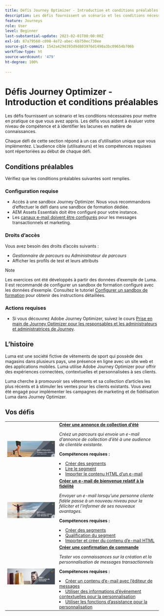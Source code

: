 ```yaml
---
title: Défis Journey Optimizer - Introduction et conditions préalables
description: Les défis fournissent un scénario et les conditions nécessaires pour mettre en pratique ce que vous avez appris. Chaque défi répond à un cas d’utilisation unique que vous implémentez.
feature: Journeys
role: User
level: Beginner
last-substantial-update: 2023-02-01T00:00:00Z
exl-id: 87a79560-c098-4e72-abec-6b750ec730ee
source-git-commit: 1542a429d393d9d803976d1490a3bc09654b706b
workflow-type: ht
source-wordcount: '479'
ht-degree: 100%

---
```


# Défis Journey Optimizer - Introduction et conditions préalables

Les défis fournissent un scénario et les conditions nécessaires pour mettre en pratique ce que vous avez appris. Les défis vous aident à évaluer votre niveau de compétence et à identifier les lacunes en matière de connaissances.

Chaque défi de cette section répond à un cas d’utilisation unique que vous implémentez. L’audience cible (utilisateurs) et les compétences requises sont répertoriées au début de chaque défi.

## Conditions préalables

Vérifiez que les conditions préalables suivantes sont remplies.

### Configuration requise

* Accès à une sandbox Journey Optimizer. Nous vous recommandons d’effectuer le défi dans une sandbox de formation dédiée.
* AEM Assets Essentials doit être configuré pour votre instance.
* Les [canaux e-mail doivent être configurés](https://experienceleague.adobe.com/docs/journey-optimizer/using/configuration/channel-surfaces.html?lang=fr) pour les messages transactionnels et marketing.

### Droits d’accès

Vous avez besoin des droits d’accès suivants :

* *Gestionnaire de parcours* ou *Administrateur de parcours*
* Afficher les profils de test et leurs attributs

>[!NOTE]
> Les exercices ont été développés à partir des données d’exemple de Luma. Il est recommandé de configurer un sandbox de formation configuré avec les données d’exemple. Consultez le tutoriel [Configurer un sandbox de formation](/help/tutorial-configure-a-training-sandbox/introduction-and-prerequisites.md) pour obtenir des instructions détaillées.

### Actions requises

* Si vous découvrez Adobe Journey Optimizer, suivez le cours [Prise en main de Journey Optimizer pour les responsables et les administrateurs et administratrices de Journey](https://experienceleague.adobe.com/docs/courses/using/journeyoptimizer-u-1-2022-1-1-0.html?lang=fr).

## L’histoire

Luma est une société fictive de vêtements de sport qui possède des magasins dans plusieurs pays, une présence en ligne avec un site web et des applications mobiles. Luma utilise Adobe Journey Optimizer pour offrir des expériences connectées, contextuelles et personnalisées à ses clients.

Luma cherche à promouvoir ses vêtements et sa collection d’articles les plus récents et à stimuler les ventes pour les clients existants. Vous avez été engagé pour implémenter les campagnes de marketing et de fidélisation Luma dans Journey Optimizer.

## Vos défis

<table>
<tr>
<td>
 <div>
      <a href="summer-collection-announcement-challenge.md">
        <img alt="Image de l’annonce de la collection d’été" src="./assets/email-assets/luma-transactional-onboarding-3.png"/>
      </a>
      </div>
  </td>
  <td>
   <strong><a href="summer-collection-announcement-challenge.md">Créer une annonce de collection d’été </strong>
    </a>
      <p>
      <em>Créez un parcours qui envoie un e-mail d’annonce de collection d’été à une audience de clientèle existante.</em>
      <p>
      <b>Compétences requises :</b>
      <li><a href="https://experienceleague.adobe.com/docs/journey-optimizer-learn/tutorials/profiles-segments-subscriptions/create-segments.html?lang=fr"> Créer des segments</li>
      <li><a href="https://experienceleague.adobe.com/docs/journey-optimizer-learn/tutorials/create-journeys/use-case-read-segment.html?lang=fr">Lire le segment</li>
       <li><a href="https://experienceleague.adobe.com/docs/journey-optimizer-learn/tutorials/email-channel/import-and-author-html-email-content.html?lang=fr">Importer le contenu HTML d’un e-mail</li>
  </td>
  </tr>
   <tr>
    <td>
    <div>
    <a>
      <img alt="Bienvenue" src="./assets/email-assets/luma-transactional-onboarding-1.png"/>
    </a>
    </div>
    <td>
    <div >
      <a>
    <strong><a href="loyalty-status-welcome-email-challenge.md">Créer un e-mail de bienvenue relatif à la fidélité </strong>
    </a>
    </div>
    <p>
    <em>Envoyer un e-mail lorsqu’une personne cliente fidèle passe à un nouveau niveau pour la féliciter et l’informer de ses nouveaux avantages.</em>
    <p>
    <b>Compétences requises :</b>
      <li><a href="https://experienceleague.adobe.com/docs/journey-optimizer-learn/tutorials/profiles-segments-subscriptions/create-segments.html?lang=fr"> Créer des segments</li>
      <li><a href="https://experienceleague.adobe.com/docs/journey-optimizer-learn/tutorials/create-journeys/use-case-read-segment-qualification.html?lang=fr">Qualification du segment</li>
      <li><a href="https://experienceleague.adobe.com/docs/journey-optimizer-learn/tutorials/email-channel/import-and-author-html-email-content.html?lang=fr">Importer et créer du contenu d’e-mail HTML</li>
  </td>
  </tr>
  <tr>
  <td>
  <div>
    <a href="order-confirmation-challenge.md">
      <img alt="E-mail Luma" src="./assets/email-assets/luma-transactional-order-confirmation.png"/>
    </a>
  </td>
  <td>
      <a href="order-confirmation-challenge.md">
    <strong><a href="order-confirmation-challenge.md">Créer une confirmation de commande</strong>
    </a>
    <div>
    <p>
    <em>Tester vos connaissances sur la création et la personnalisation de messages transactionnels
    </em>
    <p>
    <b>Compétences requises :</b>
      <li><a href="https://experienceleague.adobe.com/docs/journey-optimizer-learn/tutorials/email-channel/create-content-with-the-email-designer.html?lang=fr"> Créer un contenu d’e-mail avec l’éditeur de messages</li>
      <li><a href="https://experienceleague.adobe.com/docs/journey-optimizer-learn/tutorials/personalize-content/use-contextual-event-information-for-personalization.html?lang=fr">Utiliser des informations d’événement contextuelles pour la personnalisation</li>
      <li><a href="https://experienceleague.adobe.com/docs/journey-optimizer-learn/tutorials/personalize-content/use-helper-functions-for-personalization.html?lang=fr">Utiliser les fonctions d’assistance pour la personnalisation</li>
  </td>
</table>
